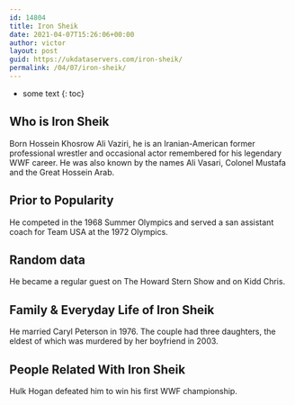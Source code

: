 ```yaml
---
id: 14804
title: Iron Sheik
date: 2021-04-07T15:26:06+00:00
author: victor
layout: post
guid: https://ukdataservers.com/iron-sheik/
permalink: /04/07/iron-sheik/
---
```


* some text
{: toc}


## Who is Iron Sheik



Born Hossein Khosrow Ali Vaziri, he is an Iranian-American former professional wrestler and occasional actor remembered for his legendary WWF career. He was also known by the names Ali Vasari, Colonel Mustafa and the Great Hossein Arab.

                
                
                
## Prior to Popularity



He competed in the 1968 Summer Olympics and served a san assistant coach for Team USA at the 1972 Olympics.

                
                
                
## Random data



He became a regular guest on The Howard Stern Show and on Kidd Chris.

                
                
                
## Family & Everyday Life of Iron Sheik



He married Caryl Peterson in 1976. The couple had three daughters, the eldest of which was murdered by her boyfriend in 2003. 

                
                
                
## People Related With Iron Sheik



Hulk Hogan defeated him to win his first WWF championship.

                
              
            
          
          
          